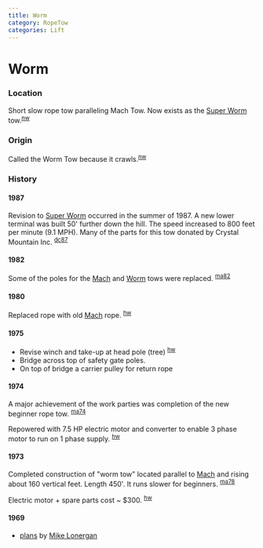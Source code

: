 ```yaml
---
title: Worm
category: RopeTow
categories: Lift
---
```

# Worm
### Location

Short slow rope tow paralleling Mach Tow. Now exists as the [Super Worm](/Super-Worm) tow.<sup>[nw][]</sup>

### Origin

Called the Worm Tow because it crawls.<sup>[nw][]</sup>

### History

#### 1987

Revision to [Super Worm](/Super-Worm) occurred in the summer of 1987. A new lower terminal was built 50' further down the hill. The speed increased to 800 feet per minute (9.1 MPH). Many of the parts for this tow donated by Crystal Mountain Inc. <sup>[dc87][]</sup>

#### 1982

Some of the poles for the [Mach](/Mach) and [Worm](/Worm) tows were replaced. <sup>[ma82][]</sup>


#### 1980

Replaced rope with old [Mach](/Mach) rope. <sup>[hw][]</sup>


#### 1975

- Revise winch and take-up at head pole (tree) <sup>[hw][]</sup>
- Bridge across top of safety gate poles.
- On top of bridge a carrier pulley for return rope


#### 1974

A major achievement of the work parties was completion of the new beginner rope tow. <sup>[ma74][ma74]</sup>

Repowered with 7.5 HP electric motor and converter to enable 3 phase motor to run on 1 phase supply. <sup>[hw][]</sup>


#### 1973

Completed construction of "worm tow" located parallel to [Mach](/Mach) and rising about 160 vertical feet. Length 450'. It runs slower for beginners. <sup>[ma78][]</sup>

Electric motor + spare parts cost ~ $300. <sup>[hw][]</sup>


#### 1969

- [plans](https://github.com/MeanyLodge/meanylodge.github.com/blob/master/reference/1969-Worm.pdf) by [Mike Lonergan](/Person/Mike-Lonergan)


[dc87]: /Person/Dave-Claar#1987
[hw]: /History/Walt "Meany History, by Walt Little"
[ma74]: /Mountaineer-Annual#1974
[ma78]: /Mountaineer-Annual#1978
[ma82]: /Mountaineer-Annual#1982
[nw]: /Names-Walt "Meany Names by Walter Little, 1984"
